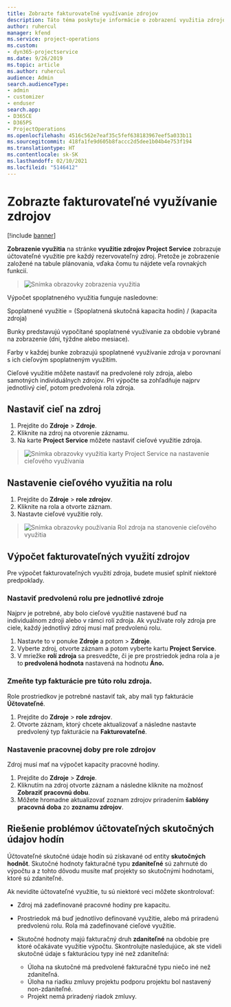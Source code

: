 ```yaml
---
title: Zobrazte fakturovateľné využívanie zdrojov
description: Táto téma poskytuje informácie o zobrazení využitia zdrojov.
author: ruhercul
manager: kfend
ms.service: project-operations
ms.custom:
- dyn365-projectservice
ms.date: 9/26/2019
ms.topic: article
ms.author: ruhercul
audience: Admin
search.audienceType:
- admin
- customizer
- enduser
search.app:
- D365CE
- D365PS
- ProjectOperations
ms.openlocfilehash: 4516c562e7eaf35c5fef638183967eef5a033b11
ms.sourcegitcommit: 418fa1fe9d605b8faccc2d5dee1b04b4e753f194
ms.translationtype: HT
ms.contentlocale: sk-SK
ms.lasthandoff: 02/10/2021
ms.locfileid: "5146412"
---
```

# <a name="view-chargeable-utilization-for-resources"></a>Zobrazte fakturovateľné využívanie zdrojov

[!include [banner](../includes/psa-now-project-operations.md)]
 
**Zobrazenie využitia** na stránke **využitie zdrojov Project Service** zobrazuje účtovateľné využitie pre každý rezervovateľný zdroj. Pretože je zobrazenie založené na tabule plánovania, vďaka čomu tu nájdete veľa rovnakých funkcií.

> ![Snímka obrazovky zobrazenia využitia](media/FAQ-utilization-1.png)
 

Výpočet spoplatneného využitia funguje nasledovne:

   Spoplatnené využitie = (Spoplatnená skutočná kapacita hodín) / (kapacita zdroja)

Bunky predstavujú vypočítané spoplatnené využívanie za obdobie vybrané na zobrazenie (dni, týždne alebo mesiace).

Farby v každej bunke zobrazujú spoplatnené využívanie zdroja v porovnaní s ich cieľovým spoplatneným využitím. 

Cieľové využitie môžete nastaviť na predvolené roly zdroja, alebo samotných individuálnych zdrojov. Pri výpočte sa zohľadňuje najprv jednotlivý cieľ, potom predvolená rola zdroja.

## <a name="set-target-on-a-resource"></a>Nastaviť cieľ na zdroj

1. Prejdite do **Zdroje** \> **Zdroje**. 
2. Kliknite na zdroj na otvorenie záznamu. 
3. Na karte **Project Service** môžete nastaviť cieľové využitie zdroja.

> ![Snímka obrazovky využitia karty Project Service na nastavenie cieľového využívania](media/FAQ-utilization-2.png)
 
## <a name="set-target-utilization-on-a-role"></a>Nastavenie cieľového využitia na rolu

1. Prejdite do **Zdroje** \> **role zdrojov**. 
2. Kliknite na rola a otvorte záznam. 
3. Nastavte cieľové využitie roly.

> ![Snímka obrazovky používania Rol zdroja na stanovenie cieľového využitia](media/FAQ-utilization-3.png)
 
## <a name="calculate-chargeable-utilization-for-a-resource"></a>Výpočet fakturovateľných využití zdrojov

Pre výpočet fakturovateľných využití zdroja, budete musieť splniť niektoré predpoklady. 

### <a name="set-default-role-for-individual-resource"></a>Nastaviť predvolenú rolu pre jednotlivé zdroje

Najprv je potrebné, aby bolo cieľové využitie nastavené buď na individuálnom zdroji alebo v rámci rolí zdroja. Ak využívate roly zdroja pre ciele, každý jednotlivý zdroj musí mať predvolenú rolu. 

1. Nastavte to v ponuke **Zdroje** a potom \> **Zdroje**. 
2. Vyberte zdroj, otvorte záznam a potom vyberte kartu **Project Service**. 
3. V mriežke **rolí zdroja** sa presvedčte, či je pre prostriedok jedna rola a je to **predvolená hodnota** nastavená na hodnotu **Áno.**
 
### <a name="change-billing-type-for-resource-role"></a>Zmeňte typ fakturácie pre túto rolu zdroja.

Role prostriedkov je potrebné nastaviť tak, aby mali typ fakturácie **Účtovateľné**. 

1. Prejdite do **Zdroje** \> **role zdrojov**. 
2. Otvorte záznam, ktorý chcete aktualizovať a následne nastavte predvolený typ fakturácie na **Fakturovateľné**.

### <a name="set-working-hours-for-resource-role"></a>Nastavenie pracovnej doby pre role zdrojov
 
Zdroj musí mať na výpočet kapacity pracovné hodiny. 

1. Prejdite do **Zdroje** \> **Zdroje**. 
2. Kliknutím na zdroj otvorte záznam a následne kliknite na možnosť **Zobraziť pracovnú dobu**. 
3. Môžete hromadne aktualizovať zoznam zdrojov priradením **šablóny pracovná doba** zo **zoznamu zdrojov**.

## <a name="troubleshooting-chargeable-actual-hours"></a>Riešenie problémov účtovateľných skutočných údajov hodín

Účtovateľné skutočné údaje hodín sú získavané od entity **skutočných hodnôt**. Skutočné hodnoty fakturačné typu **zdaniteľné** sú zahrnuté do výpočtu a z tohto dôvodu musíte mať projekty so skutočnými hodnotami, ktoré sú zdaniteľné.

Ak nevidíte účtovateľné využitie, tu sú niektoré veci môžete skontrolovať:

- Zdroj má zadefinované pracovné hodiny pre kapacitu.
- Prostriedok má buď jednotlivo definované využitie, alebo má priradenú predvolenú rolu. Rola má zadefinované cieľové využitie.
- Skutočné hodnoty majú fakturačný druh **zdaniteľné** na obdobie pre ktoré očakávate využitie výpočtu. Skontrolujte nasledujúce, ak ste videli skutočné údaje s fakturáciou typy iné než zdaniteľná:

  - Úloha na skutočné má predvolené fakturačné typu niečo iné než zdaniteľná.
  - Úloha na riadku zmluvy projektu podporu projektu bol nastavený non-zdaniteľné.
  - Projekt nemá priradený riadok zmluvy.

